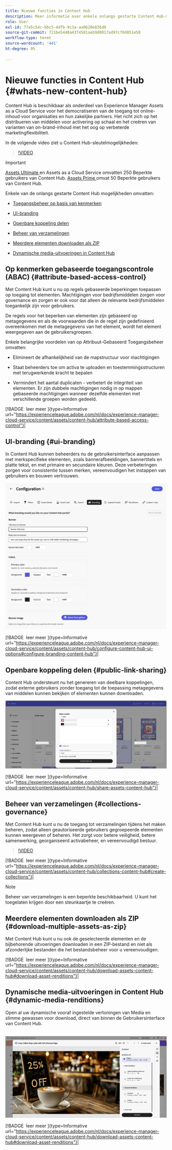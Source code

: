 ```yaml
---
title: Nieuwe functies in Content Hub
description: Meer informatie over enkele onlangs gestarte Content Hub-mogelijkheden
role: User
exl-id: 77a5c54c-bbc5-4dfb-9c3a-aa0620e836d0
source-git-commit: 721be5448a43f4501aeb9d0017ad97cf0d851e58
workflow-type: tm+mt
source-wordcount: '441'
ht-degree: 0%

---
```


# Nieuwe functies in Content Hub {#whats-new-content-hub}

Content Hub is beschikbaar als onderdeel van Experience Manager Assets as a Cloud Service voor het democratiseren van de toegang tot online-inhoud voor organisaties en hun zakelijke partners. Het richt zich op het distribueren van middelen voor activering op schaal en het creëren van varianten van on-brand-inhoud met het oog op verbeterde marketingflexibiliteit.

In de volgende video ziet u Content Hub-sleutelmogelijkheden:

>[!VIDEO](https://video.tv.adobe.com/v/3463712)

>[!IMPORTANT]
>
>[ Assets Ultimate ](/help/assets/assets-ultimate-overview.md) en Assets as a Cloud Service omvatten 250 Beperkte gebruikers van Content Hub. [ Assets Prime ](/help/assets/assets-prime.md) omvat 50 Beperkte gebruikers van Content Hub.

Enkele van de onlangs gestarte Content Hub mogelijkheden omvatten:

* [Toegangsbeheer op basis van kenmerken](#attribute-based-access-control)

* [UI-branding](#ui-branding)

* [Openbare koppeling delen](#public-link-sharing)

* [Beheer van verzamelingen](#collections-governance)

* [Meerdere elementen downloaden als ZIP](#download-multiple-assets-as-zip)

* [Dynamische media-uitvoeringen in Content Hub](#dynamic-media-renditions)

## Op kenmerken gebaseerde toegangscontrole (ABAC) {#attribute-based-access-control}

Met Content Hub kunt u nu op regels gebaseerde beperkingen toepassen op toegang tot elementen. Machtigingen voor bedrijfsmiddelen zorgen voor governance en zorgen er ook voor dat alleen de relevante bedrijfsmiddelen toegankelijk zijn voor gebruikers.

De regels voor het beperken van elementen zijn gebaseerd op metagegevens en als de voorwaarden die in de regel zijn gedefinieerd overeenkomen met de metagegevens van het element, wordt het element weergegeven aan de gebruikersgroepen.

Enkele belangrijke voordelen van op Attribuut-Gebaseerd Toegangsbeheer omvatten:

* Elimineert de afhankelijkheid van de mapstructuur voor machtigingen

* Staat beheerders toe om activa te uploaden en toestemmingsstructuren met terugwerkende kracht te bepalen

* Vermindert het aantal duplicaten - verbetert de integriteit van elementen. Er zijn dubbele machtigingen nodig in op mappen gebaseerde machtigingen wanneer dezelfde elementen met verschillende groepen worden gedeeld.

[!BADGE &#x200B; leer meer &#x200B;]{type=Informative url="https://experienceleague.adobe.com/nl/docs/experience-manager-cloud-service/content/assets/content-hub/attribute-based-access-control"}|

## UI-branding {#ui-branding}

In Content Hub kunnen beheerders nu de gebruikersinterface aanpassen met merkspecifieke elementen, zoals bannerafbeeldingen, bannertitels en platte tekst, en met primaire en secundaire kleuren. Deze verbeteringen zorgen voor consistentie tussen merken, vereenvoudigen het instappen van gebruikers en bouwen vertrouwen.

![ het Brandmerken UI ](/help/assets/assets/content-hub-ui-branding.png)

[!BADGE &#x200B; leer meer &#x200B;]{type=Informative url="https://experienceleague.adobe.com/nl/docs/experience-manager-cloud-service/content/assets/content-hub/configure-content-hub-ui-options#configure-branding-content-hub"}|

## Openbare koppeling delen {#public-link-sharing}

Content Hub ondersteunt nu het genereren van deelbare koppelingen, zodat externe gebruikers zonder toegang tot de toepassing metagegevens van middelen kunnen bekijken of elementen kunnen downloaden.

![ het Brandmerken UI ](/help/assets/assets/public-and-private-link.png)

[!BADGE &#x200B; leer meer &#x200B;]{type=Informative url="https://experienceleague.adobe.com/nl/docs/experience-manager-cloud-service/content/assets/content-hub/share-assets-content-hub"}|

## Beheer van verzamelingen {#collections-governance}

Met Content Hub kunt u nu de toegang tot verzamelingen tijdens het maken beheren, zodat alleen geautoriseerde gebruikers gegroepeerde elementen kunnen weergeven of beheren. Het zorgt voor betere veiligheid, betere samenwerking, georganiseerd activabeheer, en vereenvoudigd bestuur.

>[!VIDEO](https://video.tv.adobe.com/v/3463336)

[!BADGE &#x200B; leer meer &#x200B;]{type=Informative url="https://experienceleague.adobe.com/nl/docs/experience-manager-cloud-service/content/assets/content-hub/collections-content-hub#create-collections"}|

>[!NOTE]
>
>Beheer van verzamelingen is een beperkte beschikbaarheid. U kunt het toegelaten krijgen door een steunkaartje te creëren.

## Meerdere elementen downloaden als ZIP {#download-multiple-assets-as-zip}

Met Content Hub kunt u nu ook de geselecteerde elementen en de bijbehorende uitvoeringen downloaden in een ZIP-bestand en niet als afzonderlijke bestanden die het bestandsbeheer voor u vereenvoudigen.

[!BADGE &#x200B; leer meer &#x200B;]{type=Informative url="https://experienceleague.adobe.com/nl/docs/experience-manager-cloud-service/content/assets/content-hub/download-assets-content-hub#download-asset-renditions"}|

## Dynamische media-uitvoeringen in Content Hub {#dynamic-media-renditions}

Open al uw dynamische vooraf ingestelde vertoningen van Media en slimme gewassen voor download, direct van binnen de Gebruikersinterface van Content Hub.

&#x200B; ![ Dynamische vertoningen van Media ](/help/assets/assets/dm-renditions-content-hub.png)

[!BADGE &#x200B; leer meer &#x200B;]{type=Informative url="https://experienceleague.adobe.com/nl/docs/experience-manager-cloud-service/content/assets/content-hub/download-assets-content-hub#download-asset-renditions"}|
